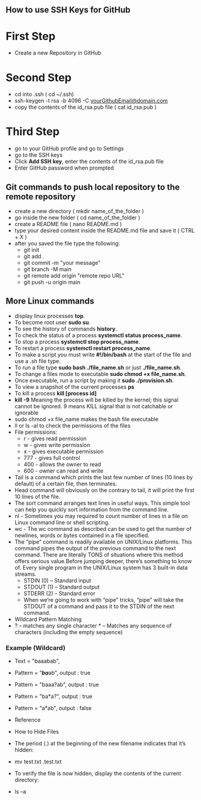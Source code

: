 ## How to use SSH Keys for GitHub


# First Step

- Create a new Repository in GitHub


# Second Step

- cd into .ssh ( cd ~/.ssh)
- ssh-keygen -t rsa -b 4096 -C yourGithubEmail@domain.com
- copy the contents of the id_rsa.pub file ( cat id_rsa.pub )


# Third Step

- go to your GitHub profile and go to Settings
- go to the SSH keys
- Click **Add SSH key**, enter the contents of the id_rsa.pub file
- Enter GitHub password when prompted




## Git commands to push local repository to the remote repository

- create a new directory ( mkdir name_of_the_folder )
- go inside the new folder ( cd name_of_the_folder )
- create a README file ( nano README.md )
- type your desired content inside the README.md file and save it ( CTRL + X )
- after you saved the file type the following: 
	- git init
	- git add .
	- git commit -m "your message"
	- git branch -M main
	- git remote add origin "remote repo URL"
	- git push -u origin main




## More Linux commands

- display linux processes **top**.
- To become root user **sudo su**.
- To see the history of commands **history**.
- To check the status of a process **systemctl status process_name**.
- To stop a process **systemctl stop process_name**.
- To restart a process **systemctl restart process_name**.
- To make a script you must write **#!/bin/bash** at the start of the file and use a .sh file type.
- To run a file type **sudo bash ./file_name.sh** or just **./file_name.sh**.
- To change a files mode to executable **sudo chmod +x file_name.sh**.
- Once executable, run a script by making it **sudo ./provision.sh**.
- To view a snapshot of the current processes **ps**
- To kill a process **kill [process id]**
- **kill -9** Meaning the process will be killed by the kernel; this signal cannot be ignored. 9 means KILL signal that is not catchable or ignorable
- sudo chmod +x file_name makes the bash file executable
- ll or ls -al to check the permissions of the files
- File permissions: 
	- r - gives read permission 
	- w - gives write permission 
	- x - gives executable permission
	- 777 - gives full control
	- 400 - allows the owner to read
	- 600 - owner can read and write
- Tail is a command which prints the last few number of lines (10 lines by default) of a certain file, then terminates.
- Head command will obviously on the contrary to tail, it will print the first 10 lines of the file.
- The sort command arranges text lines in useful ways. This simple tool can help you quickly sort information from the command line.
- nl - Sometimes you may required to count number of lines in a file on Linux command line or shell scripting.
- wc - The wc command as described can be used to get the number of newlines, words or bytes contained in a file specified.
- The “pipe” command is readily available on UNIX/Linux platforms. This command pipes the output of the previous command to the next command. There are literally TONS of situations where this method offers serious value.Before jumping deeper, there’s something to know of. Every single program in the UNIX/Linux system has 3 built-in data streams.
	- STDIN (0) – Standard input
	- STDOUT (1) – Standard output
	- STDERR (2) – Standard error
	- When we’re going to work with “pipe” tricks, “pipe” will take the STDOUT of a command and pass it to the STDIN of the next command.
- Wildcard Pattern Matching
- ? – matches any single character * – Matches any sequence of characters (including the empty sequence)

### Example (Wildcard)
- Text = "baaabab",
- Pattern = “*****ba*****ab", output : true
- Pattern = "baaa?ab", output : true
- Pattern = "ba*a?", output : true
- Pattern = "a*ab", output : false 
- Reference

- How to Hide Files
- The period (.) at the beginning of the new filename indicates that it’s hidden:

- mv test.txt .test.txt
- To verify the file is now hidden, display the contents of the current directory:

- ls –a

